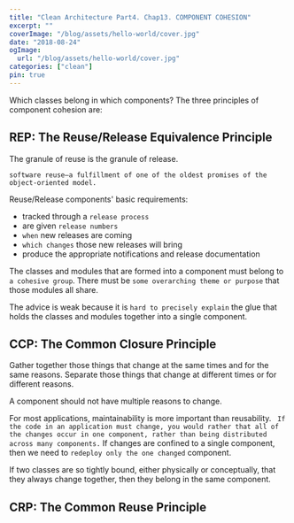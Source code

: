 ```yaml
---
title: "Clean Architecture Part4. Chap13. COMPONENT COHESION"
excerpt: ""
coverImage: "/blog/assets/hello-world/cover.jpg"
date: "2018-08-24"
ogImage:
  url: "/blog/assets/hello-world/cover.jpg"
categories: ["clean"]
pin: true
---
```


Which classes belong in which components? The three principles of component cohesion are:

## REP: The Reuse/Release Equivalence Principle

The granule of reuse is the granule of release.

`software reuse—a fulfillment of one of the oldest promises of the object-oriented model.`

Reuse/Release components' basic requirements:
- tracked through a `release process`
- are given `release numbers`
-  `when` new releases are coming
- `which changes` those new releases will bring
-  produce the appropriate notifications and release documentation

The classes and modules that are formed into a component must belong to `a cohesive group`. There must be `some overarching theme or purpose` that those modules all share.

The advice is weak because it is `hard to precisely explain` the glue that holds the classes and modules together into a single component.

## CCP: The Common Closure Principle

Gather together those things that change at the same times and for the same reasons. Separate those things that change at different times or for different reasons.

A component should not have multiple reasons to change.

For most applications, maintainability is more important than reusability. ` If the code in an application must change, you would rather that all of the changes occur in one component, rather than being distributed across many components.` If changes are confined to a single component, then we need to  `redeploy only the one changed` component. 

If two classes are so tightly bound, either physically or conceptually, that they always change together, then they belong in the same component.

## CRP: The Common Reuse Principle
